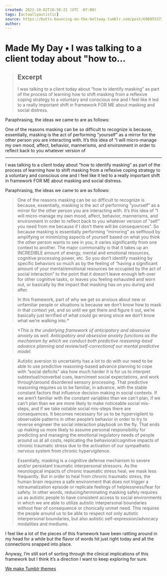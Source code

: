 ```yaml
---
created: 2022-10-02T10:58:21 (UTC -07:00)
tags: [actuallyautistic]
source: https://butts-bouncing-on-the-beltway.tumblr.com/post/696955373548077056
author: 
---
```


# Made My Day • I was talking to a client today about "how to...

> ## Excerpt
> I was talking to a client today about “how to identify masking” as part of the process of learning how to shift masking from a reflexive coping strategy to a voluntary and conscious one and I feel like it led to a really important shift in framework FOR ME about masking and social distress.

 Paraphrasing, the ideas we came to are as follows:


 One of the reasons masking can be so difficult to recognize is because, essentially, masking is the act of performing “yourself” as a mirror for the other person you are interacting with. It’s this idea of “I will micro-manage my own mood, affect, behavior, mannerisms, and environment in order to reflect back to you whatever version of

---
I was talking to a client today about “how to identify masking” as part of the process of learning how to shift masking from a reflexive coping strategy to a voluntary and conscious one and I feel like it led to a really important shift in framework FOR ME about masking and social distress.

Paraphrasing, the ideas we came to are as follows:

> One of the reasons masking can be so difficult to recognize is because, essentially, masking is the act of performing “yourself” as a mirror for the other person you are interacting with. It’s this idea of “I will micro-manage my own mood, affect, behavior, mannerisms, and environment in order to reflect back to you whatever version of "self” you need from me because if I don’t there will be consequences". So because masking is essentially performing “mirroring” as selfhood by amplifying or minimizing aspects of yourself based on what you think the other person wants to see in you, it varies significantly from one context to another. The major commonality is that it takes up an INCREDIBLE amount of energy, mental and emotional resources, cognitive processing power, etc. So you don’t identify masking by specific behaviors so much as by the feeling of “having a significant amount of your mental/emotional resources be occupied by the act of social interaction” to the point that it doesn’t leave enough left-over for other cognitive tasks, or leaves you feeling exhausted and worn out, or basically by the impact that masking has on you during and after.

> In this framework, part of why we get so anxious about new or unfamiliar people or situations is because we don’t know how to mask in that context yet, and so until we get there and figure it out, we’re basically just terrified of what could go wrong since we don’t know what we’re walking into.\*

> _\*This is the underlying framework of anticipatory and obsessive anxiety as well. Anticipatory and obsessive anxiety functions as the mechanism by which we conduct both predictive reasoning-basd advance planning and review/self-correctionof our mental predictive model._

> Autistic aversion to uncertainty has a lot to do with our need to be able to use predictive reasoning-based advance planning to cope with “social deficits” aka how much harder it is for us to interpret subtextual/nonverbal cues, learn/meet social expectations, and work through/around disordered sensory processing. That predictive reasoning requires us to be familiar, in advance, with the stable constant factors that influence decision making in social contexts. If we aren’t familiar with the constant variables than we can’t plan, if we can’t plan than we are more likely to make noticeable social mis-steps, and if we take notable social mis-steps there are consequences. It becomes necessary for us to be hypervigilent to observable patterns in other people’s behavior in order to try to reverse engineer the social interaction playbook on the fly. That ends up making us more likely to assume personal responsibility for predicting and managing the emotional regulatory needs of people around us at all costs, replicating the behavioral/cognitive impacts of chronic traumatic stress due to the activation of our sympathetic nervous system from chronic hypervigilence.

> Essentially, masking is a cognitive defense mechanism to severe and/or persistant traumatic interpersonal stressors. As the neurological impacts of chronic traumatic stress heal, we mask less frequently. But in order to heal from chronic traumatic stress, the human brain requires a safe environment that does not trigger a retraumatization episode or replicate feelings of helplessness/fear for safety. In other words, reducing/terminating masking safely requires us as autistic people to have consistent access to social environments in which we are able to utilize autistic interpersonal boundaries without fear of consequence or chonically unmet need. This requires the people around us to be able to respect not only autistic interpersonal boundaries, but also autistic self-expression/advocacy modalities and mediums.

I feel like a lot of the pieces of this framework have been rattling around in my head for a while but the flavor of words hit just right today and all the connections snapped into place.

Anyway, I’m still sort of sorting through the clinical implications of this framework but I think it’s a direction I want to keep exploring for sure.

[We make Tumblr themes](https://www.pixelunion.net/?utm_source=tumblr&utm_medium=link&utm_term=tumblr%20themes&utm_campaign=sdoppler "Pixel Union makes Tumblr themes")
